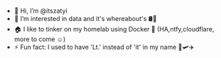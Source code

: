 - 👋 Hi, I’m @itszatyi
- 👀 I’m interested in data and it's whereabout's 🛢🚢
- 🏠 I like to tinker on my homelab using Docker 🐋 (HA,ntfy,cloudflare, more to come ☺)
- ⚡ Fun fact: I used to have 'Lt.' instead of 'it' in my name 🚀🛩✈
<!---
itszatyi/itszatyi is a ✨ special ✨ repository because its `README.md` (this file) appears on your GitHub profile.
You can click the Preview link to take a look at your changes.
--->
